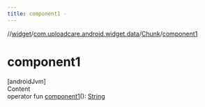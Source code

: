 ```yaml
---
title: component1 -
---
```

//[widget](../../index.md)/[com.uploadcare.android.widget.data](../index.md)/[Chunk](index.md)/[component1](component1.md)



# component1  
[androidJvm]  
Content  
operator fun [component1](component1.md)(): [String](https://kotlinlang.org/api/latest/jvm/stdlib/kotlin/-string/index.html)  



